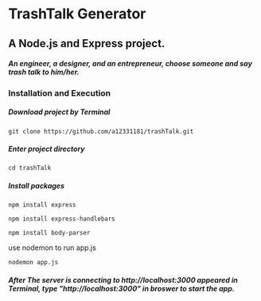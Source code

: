 # TrashTalk Generator

## A Node.js and Express project.
##### An engineer, a designer, and an entrepreneur, choose someone and say trash talk to him/her.

### Installation and Execution

##### Download project by Terminal

```
git clone https://github.com/a12331181/trashTalk.git
```

##### Enter project directory

```
cd trashTalk
```

##### Install packages


```
npm install express 
```

```
npm install express-handlebars
```

```
npm install body-parser
```

use nodemon to run app.js 

```
nodemon app.js
```

##### After The server is connecting to http://localhost:3000 appeared in Terminal, type "http://localhost:3000" in broswer to start the app.
